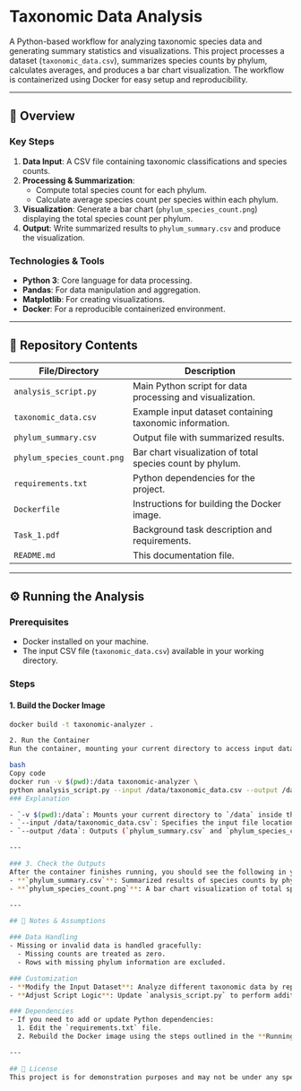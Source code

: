# Taxonomic Data Analysis

A Python-based workflow for analyzing taxonomic species data and generating summary statistics and visualizations. This project processes a dataset (`taxonomic_data.csv`), summarizes species counts by phylum, calculates averages, and produces a bar chart visualization. The workflow is containerized using Docker for easy setup and reproducibility.

---

## 🚀 **Overview**

### Key Steps
1. **Data Input**: A CSV file containing taxonomic classifications and species counts.
2. **Processing & Summarization**:
   - Compute total species count for each phylum.
   - Calculate average species count per species within each phylum.
3. **Visualization**: Generate a bar chart (`phylum_species_count.png`) displaying the total species count per phylum.
4. **Output**: Write summarized results to `phylum_summary.csv` and produce the visualization.

### Technologies & Tools
- **Python 3**: Core language for data processing.
- **Pandas**: For data manipulation and aggregation.
- **Matplotlib**: For creating visualizations.
- **Docker**: For a reproducible containerized environment.

---

## 📂 **Repository Contents**

| File/Directory            | Description                                                                 |
|---------------------------|-----------------------------------------------------------------------------|
| `analysis_script.py`      | Main Python script for data processing and visualization.                  |
| `taxonomic_data.csv`      | Example input dataset containing taxonomic information.                    |
| `phylum_summary.csv`      | Output file with summarized results.                                       |
| `phylum_species_count.png`| Bar chart visualization of total species count by phylum.                 |
| `requirements.txt`        | Python dependencies for the project.                                       |
| `Dockerfile`              | Instructions for building the Docker image.                                |
| `Task_1.pdf`              | Background task description and requirements.                              |
| `README.md`               | This documentation file.                                                   |

---

## ⚙️ **Running the Analysis**

### Prerequisites
- Docker installed on your machine.
- The input CSV file (`taxonomic_data.csv`) available in your working directory.

### Steps

#### 1. Build the Docker Image
```bash
docker build -t taxonomic-analyzer .

2. Run the Container
Run the container, mounting your current directory to access input data and write output files:

bash
Copy code
docker run -v $(pwd):/data taxonomic-analyzer \
python analysis_script.py --input /data/taxonomic_data.csv --output /data
### Explanation

- `-v $(pwd):/data`: Mounts your current directory to `/data` inside the container.
- `--input /data/taxonomic_data.csv`: Specifies the input file location inside the container.
- `--output /data`: Outputs (`phylum_summary.csv` and `phylum_species_count.png`) will be saved to your host directory.

---

### 3. Check the Outputs
After the container finishes running, you should see the following in your working directory:
- **`phylum_summary.csv`**: Summarized results of species counts by phylum.
- **`phylum_species_count.png`**: A bar chart visualization of total species count per phylum.

---

## 📝 Notes & Assumptions

### Data Handling
- Missing or invalid data is handled gracefully:
  - Missing counts are treated as zero.
  - Rows with missing phylum information are excluded.

### Customization
- **Modify the Input Dataset**: Analyze different taxonomic data by replacing or editing `taxonomic_data.csv`.
- **Adjust Script Logic**: Update `analysis_script.py` to perform additional computations or create alternate visualizations.

### Dependencies
- If you need to add or update Python dependencies:
  1. Edit the `requirements.txt` file.
  2. Rebuild the Docker image using the steps outlined in the **Running the Analysis** section.

---

## 📜 License
This project is for demonstration purposes and may not be under any specific license. Ensure compliance with your organization’s data handling and licensing requirements.

